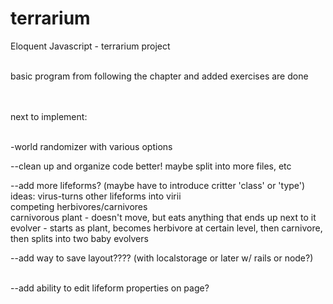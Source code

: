 terrarium
=========

Eloquent Javascript - terrarium project<br><br>

basic program from following the chapter and added exercises are done<br><br><br>


next to implement:<br><br>


-world randomizer with various options<br>

--clean up and organize code better!  maybe split into more files, etc<br>

--add more lifeforms? (maybe have to introduce critter 'class' or 'type')<br>
ideas: virus-turns other lifeforms into virii<br>
        competing herbivores/carnivores<br>
        carnivorous plant - doesn't move, but eats anything that ends up next to it<br>
        evolver - starts as plant, becomes herbivore at certain level, then carnivore, then splits into two baby evolvers<br>

--add way to save layout???? (with localstorage or later w/ rails or node?)<br><br>

--add ability to edit lifeform properties on page?<br>

